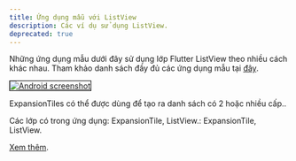 ```yaml
---
title: Ứng dụng mẫu với ListView
description: Các ví dụ sử dụng ListView.
deprecated: true
---
```


Những ứng dụng mẫu dưới đây sử dụng lớp Flutter ListView theo nhiều cách khác nhau. Tham khảo danh sách đầy đủ các ứng dụng mẫu tại [đây](/docs/catalog/samples).

<div class="container-fluid">
  <div class="lavish-table-row-mb">
    <a href="/docs/catalog/samples/expansion-tile-sample">
      <div class="col-lg-3">
        <img style="border:1px solid #000000" src="https://storage.googleapis.com/flutter-catalog/cb4a54db8fb3726bf4293b9cc5cb12ce16883803/expansion_tile_sample_small.png" alt="Android screenshot" class="img-fluid">
      </div>
   </a>
    <div class="col-lg-9">
      <p>
        ExpansionTiles có thể được dùng để tạo ra danh sách có 2 hoặc nhiều cấp..
      </p>
      <p>
        Các lớp có trong ứng dụng: ExpansionTile, ListView.: ExpansionTile, ListView.
      </p>
      <p>
        <a href="/docs/catalog/samples/expansion-tile-sample">Xem thêm</a>.
      </p>
    </div>
  </div>
</div>
